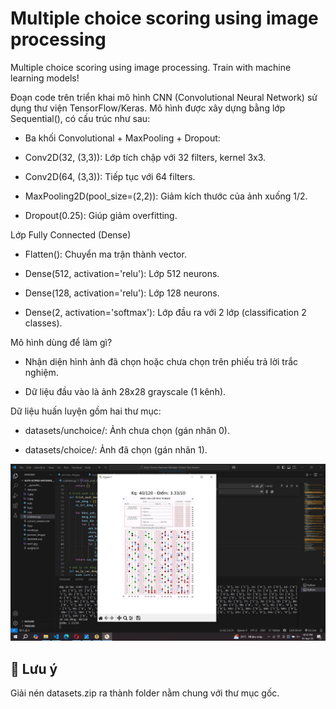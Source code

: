 # Multiple choice scoring using image processing
Multiple choice scoring using image processing. Train with machine learning models!

Đoạn code trên triển khai mô hình CNN (Convolutional Neural Network) sử dụng thư viện TensorFlow/Keras.
Mô hình được xây dựng bằng lớp Sequential(), có cấu trúc như sau:
- Ba khối Convolutional + MaxPooling + Dropout:

- Conv2D(32, (3,3)): Lớp tích chập với 32 filters, kernel 3x3.

- Conv2D(64, (3,3)): Tiếp tục với 64 filters.

- MaxPooling2D(pool_size=(2,2)): Giảm kích thước của ảnh xuống 1/2.

- Dropout(0.25): Giúp giảm overfitting.

Lớp Fully Connected (Dense)

- Flatten(): Chuyển ma trận thành vector.

- Dense(512, activation='relu'): Lớp 512 neurons.

- Dense(128, activation='relu'): Lớp 128 neurons.

- Dense(2, activation='softmax'): Lớp đầu ra với 2 lớp (classification 2 classes).

Mô hình dùng để làm gì?
- Nhận diện hình ảnh đã chọn hoặc chưa chọn trên phiếu trả lời trắc nghiệm.

- Dữ liệu đầu vào là ảnh 28x28 grayscale (1 kênh).

Dữ liệu huấn luyện gồm hai thư mục:

- datasets/unchoice/: Ảnh chưa chọn (gán nhãn 0).

- datasets/choice/: Ảnh đã chọn (gán nhãn 1).


![images](https://github.com/VinhCao09/Multiple-choice-scoring-using-image-processing/blob/main/img/1.jpg)



## 🔹 Lưu ý
Giải nén datasets.zip ra thành folder nằm chung với thư mục gốc.
